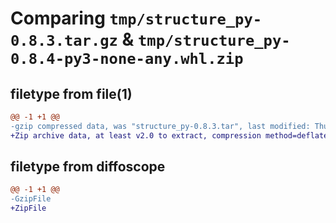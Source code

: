 # Comparing `tmp/structure_py-0.8.3.tar.gz` & `tmp/structure_py-0.8.4-py3-none-any.whl.zip`

## filetype from file(1)

```diff
@@ -1 +1 @@
-gzip compressed data, was "structure_py-0.8.3.tar", last modified: Thu May 11 00:59:16 2023, max compression
+Zip archive data, at least v2.0 to extract, compression method=deflate
```

## filetype from diffoscope

```diff
@@ -1 +1 @@
-GzipFile
+ZipFile
```

